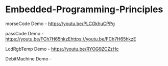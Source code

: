 # Embedded-Programming-Principles
morseCode Demo - https://youtu.be/PLCOkhuCPPg

passCode Demo - https://youtu.be/FCh7H65hkzEhttps://youtu.be/FCh7H65hkzE

LcdRgbTemp Demo - https://youtu.be/RYOG9ZCZzHc

DebitMachine Demo - 
